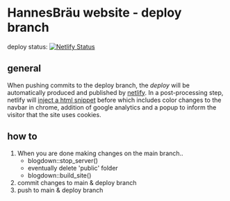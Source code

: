 # HannesBräu website - deploy branch

deploy status: [![Netlify Status](https://api.netlify.com/api/v1/badges/266076e6-11e5-4899-ae58-5d6d3f7eabac/deploy-status)](https://app.netlify.com/sites/hannesbru/deploys)

## general

When pushing commits to the deploy branch, the _deploy_ will be automatically produced and published by [netlify](https://app.netlify.com/sites/hannesbru/deploys?filter=deploy). In a post-processing step, netlify will [inject a html snippet](https://app.netlify.com/sites/hannesbru/settings/deploys#post-processing) before </body> which includes color changes to the navbar in chrome, addition of google analytics and a popup to inform the visitor that the site uses cookies.

## how to

1. When you are done making changes on the main branch..
   +  blogdown::stop_server()
   +  eventually delete 'public' folder
   +  blogdown::build_site()
2. commit changes to main & deploy branch
3. push to main & deploy branch 
